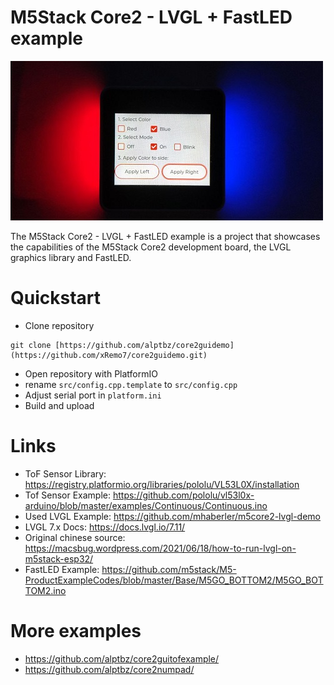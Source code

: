 # M5Stack Core2 - LVGL + FastLED example 

![Picture of Core2 showing GUI](docs/core2guidemo.jpg)

The M5Stack Core2 - LVGL + FastLED example is a project that showcases the capabilities of the M5Stack Core2 development board, the LVGL graphics library and FastLED. 

# Quickstart
 - Clone repository
```
git clone [https://github.com/alptbz/core2guidemo](https://github.com/xRemo7/core2guidemo.git)
```
 - Open repository with PlatformIO
 - rename `src/config.cpp.template` to `src/config.cpp`
 - Adjust serial port in `platform.ini`
 - Build and upload

# Links
 - ToF Sensor Library: https://registry.platformio.org/libraries/pololu/VL53L0X/installation
 - Tof Sensor Example: https://github.com/pololu/vl53l0x-arduino/blob/master/examples/Continuous/Continuous.ino
 - Used LVGL Example: https://github.com/mhaberler/m5core2-lvgl-demo
 - LVGL 7.x Docs: https://docs.lvgl.io/7.11/
 - Original chinese source: https://macsbug.wordpress.com/2021/06/18/how-to-run-lvgl-on-m5stack-esp32/
 - FastLED Example: https://github.com/m5stack/M5-ProductExampleCodes/blob/master/Base/M5GO_BOTTOM2/M5GO_BOTTOM2.ino

# More examples
 - https://github.com/alptbz/core2guitofexample/
 - https://github.com/alptbz/core2numpad/
